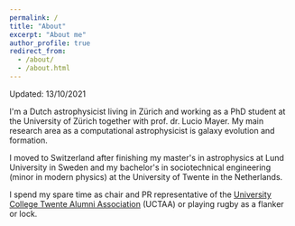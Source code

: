 ```yaml
---
permalink: /
title: "About"
excerpt: "About me"
author_profile: true
redirect_from: 
  - /about/
  - /about.html
---
```


Updated: 13/10/2021

I'm a Dutch astrophysicist living in Zürich and working as a PhD student at the University of Zürich together with prof. dr. Lucio Mayer. My main research area as a computational astrophysicist is galaxy evolution and formation. 

I moved to Switzerland after finishing my master's in astrophysics at Lund University in Sweden and my bachelor's in sociotechnical engineering (minor in modern physics) at the University of Twente in the Netherlands. 

I spend my spare time as chair and PR representative of the [University College Twente Alumni Association](https://www.uct-alumni.nl/) (UCTAA) or playing rugby as a flanker or lock. 


